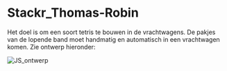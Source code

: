 # Stackr_Thomas-Robin
Het doel is om een soort tetris te bouwen in de vrachtwagens.
De pakjes van de lopende band moet handmatig en automatisch in een vrachtwagen komen.
Zie ontwerp hieronder:

![JS_ontwerp](https://user-images.githubusercontent.com/82934844/157837071-1f46e65b-add7-40f6-be60-0f79d955f6b8.png)
